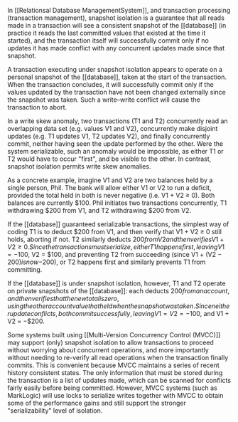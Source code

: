 In [[Relationsal Database ManagementSystem]], and transaction processing (transaction management), snapshot isolation is a guarantee that all reads made in a transaction will see a consistent snapshot of the [[database]] (in practice it reads the last committed values that existed at the time it started), and the transaction itself will successfully commit only if no updates it has made conflict with any concurrent updates made since that snapshot.

A transaction executing under snapshot isolation appears to operate on a personal snapshot of the [[database]], taken at the start of the transaction. When the transaction concludes, it will successfully commit only if the values updated by the transaction have not been changed externally since the snapshot was taken. Such a write–write conflict will cause the transaction to abort.

In a write skew anomaly, two transactions (T1 and T2) concurrently read an overlapping data set (e.g. values V1 and V2), concurrently make disjoint updates (e.g. T1 updates V1, T2 updates V2), and finally concurrently commit, neither having seen the update performed by the other. Were the system serializable, such an anomaly would be impossible, as either T1 or T2 would have to occur "first", and be visible to the other. In contrast, snapshot isolation permits write skew anomalies.

As a concrete example, imagine V1 and V2 are two balances held by a single person, Phil. The bank will allow either V1 or V2 to run a deficit, provided the total held in both is never negative (i.e. V1 + V2 ≥ 0). Both balances are currently $100. Phil initiates two transactions concurrently, T1 withdrawing $200 from V1, and T2 withdrawing $200 from V2.

If the [[database]] guaranteed serializable transactions, the simplest way of coding T1 is to deduct $200 from V1, and then verify that V1 + V2 ≥ 0 still holds, aborting if not. T2 similarly deducts $200 from V2 and then verifies V1 + V2 ≥ 0. Since the transactions must serialize, either T1 happens first, leaving V1 = −$100, V2 = $100, and preventing T2 from succeeding (since V1 + (V2 − $200) is now −$200), or T2 happens first and similarly prevents T1 from committing.

If the [[database]] is under snapshot isolation, however, T1 and T2 operate on private snapshots of the [[database]]: each deducts $200 from an account, and then verifies that the new total is zero, using the other account value that held when the snapshot was taken. Since neither update conflicts, both commit successfully, leaving V1 = V2 = −$100, and V1 + V2 = −$200.

Some systems built using [[Multi-Version Concurrency Control (MVCC)]] may support (only) snapshot isolation to allow transactions to proceed without worrying about concurrent operations, and more importantly without needing to re-verify all read operations when the transaction finally commits. This is convenient because MVCC maintains a series of recent history consistent states. The only information that must be stored during the transaction is a list of updates made, which can be scanned for conflicts fairly easily before being committed. However, MVCC systems (such as MarkLogic) will use locks to serialize writes together with MVCC to obtain some of the performance gains and still support the stronger "serializability" level of isolation.